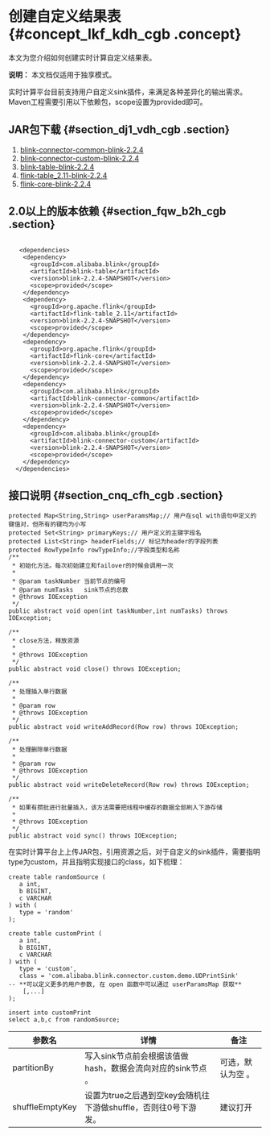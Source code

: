 # 创建自定义结果表 {#concept_lkf_kdh_cgb .concept}

本文为您介绍如何创建实时计算自定义结果表。

**说明：** 本文档仅适用于独享模式。

实时计算平台目前支持用户自定义sink插件，来满足各种差异化的输出需求。Maven工程需要引用以下依赖包，scope设置为provided即可。

## JAR包下载 {#section_dj1_vdh_cgb .section}

1.  [blink-connector-common-blink-2.2.4](http://docs-aliyun.cn-hangzhou.oss.aliyun-inc.com/assets/attach/99987/cn_zh/1544614396864/blink-connector-custom-blink-2.2.4.jar)
2.  [blink-connector-custom-blink-2.2.4](http://docs-aliyun.cn-hangzhou.oss.aliyun-inc.com/assets/attach/99987/cn_zh/1544614508576/blink-connector-common-blink-2.2.4.jar)
3.  [blink-table-blink-2.2.4](http://docs-aliyun.cn-hangzhou.oss.aliyun-inc.com/assets/attach/99987/cn_zh/1544614551435/blink-table-blink-2.2.4.jar)
4.  [flink-table\_2.11-blink-2.2.4](http://docs-aliyun.cn-hangzhou.oss.aliyun-inc.com/assets/attach/99987/cn_zh/1544614593263/flink-table_2.11-blink-2.2.4-20181102.033727-1.jar)
5.  [flink-core-blink-2.2.4](http://docs-aliyun.cn-hangzhou.oss.aliyun-inc.com/assets/attach/99987/cn_zh/1544614618855/flink-core-blink-2.2.4%20.jar)

## 2.0以上的版本依赖 {#section_fqw_b2h_cgb .section}

```language-java

   <dependencies>
    <dependency>
      <groupId>com.alibaba.blink</groupId>
      <artifactId>blink-table</artifactId>
      <version>blink-2.2.4-SNAPSHOT</version>
      <scope>provided</scope>
    </dependency>
    <dependency>
      <groupId>org.apache.flink</groupId>
      <artifactId>flink-table_2.11</artifactId>
      <version>blink-2.2.4-SNAPSHOT</version>
      <scope>provided</scope>
    </dependency>
    <dependency>
      <groupId>org.apache.flink</groupId>
      <artifactId>flink-core</artifactId>
      <version>blink-2.2.4-SNAPSHOT</version>
      <scope>provided</scope>
    </dependency>
    <dependency>
      <groupId>com.alibaba.blink</groupId>
      <artifactId>blink-connector-common</artifactId>
      <version>blink-2.2.4-SNAPSHOT</version>
      <scope>provided</scope>
    </dependency>
    <dependency>
      <groupId>com.alibaba.blink</groupId>
      <artifactId>blink-connector-custom</artifactId>
      <version>blink-2.2.4-SNAPSHOT</version>
      <scope>provided</scope>
    </dependency>
  </dependencies>

```

## 接口说明 {#section_cnq_cfh_cgb .section}

```language-java
protected Map<String,String> userParamsMap;// 用户在sql with语句中定义的键值对，但所有的键均为小写
protected Set<String> primaryKeys;// 用户定义的主键字段名
protected List<String> headerFields;// 标记为header的字段列表
protected RowTypeInfo rowTypeInfo;//字段类型和名称
/**
 * 初始化方法。每次初始建立和failover的时候会调用一次
 *
 * @param taskNumber 当前节点的编号
 * @param numTasks   sink节点的总数
 * @throws IOException
 */
public abstract void open(int taskNumber,int numTasks) throws IOException;

/**
 * close方法，释放资源
 *
 * @throws IOException
 */
public abstract void close() throws IOException;

/**
 * 处理插入单行数据
 *
 * @param row
 * @throws IOException
 */
public abstract void writeAddRecord(Row row) throws IOException;

/**
 * 处理删除单行数据
 *
 * @param row
 * @throws IOException
 */
public abstract void writeDeleteRecord(Row row) throws IOException;

/**
 * 如果有攒批进行批量插入，该方法需要把线程中缓存的数据全部刷入下游存储
 *
 * @throws IOException
 */
public abstract void sync() throws IOException;
```

在实时计算平台上上传JAR包，引用资源之后，对于自定义的sink插件，需要指明type为custom，并且指明实现接口的class，如下梳理：

```language-sql
create table randomSource ( 
   a int,
   b BIGINT,
   c VARCHAR
) with ( 
   type = 'random' 
); 

create table customPrint ( 
   a int,
   b BIGINT,
   c VARCHAR 
) with ( 
   type = 'custom',
   class = 'com.alibaba.blink.connector.custom.demo.UDPrintSink' 
-- **可以定义更多的用户参数, 在 open 函数中可以通过 userParamsMap 获取** 
    [,...] 
); 

insert into customPrint 
select a,b,c from randomSource;
```

|参数名|详情|备注|
|---|--|--|
|partitionBy|写入sink节点前会根据该值做hash，数据会流向对应的sink节点 。|可选，默认为空 。|
|shuffleEmptyKey|设置为true之后遇到空key会随机往下游做shuffle，否则往0号下游发。|建议打开|

